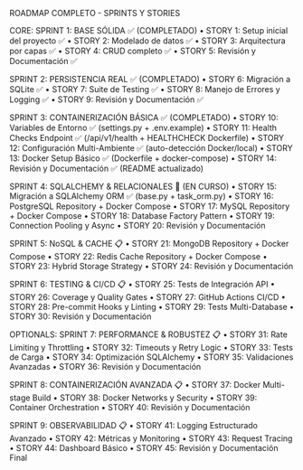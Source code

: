 ROADMAP COMPLETO - SPRINTS Y STORIES

CORE:
SPRINT 1: BASE SÓLIDA ✅ (COMPLETADO)
•	STORY 1: Setup inicial del proyecto ✅
•	STORY 2: Modelado de datos ✅
•	STORY 3: Arquitectura por capas ✅
•	STORY 4: CRUD completo ✅
•	STORY 5: Revisión y Documentación ✅

SPRINT 2: PERSISTENCIA REAL ✅ (COMPLETADO)
•	STORY 6: Migración a SQLite ✅
•	STORY 7: Suite de Testing ✅
•	STORY 8: Manejo de Errores y Logging ✅
•	STORY 9: Revisión y Documentación ✅

SPRINT 3: CONTAINERIZACIÓN BÁSICA ✅ (COMPLETADO)
•	STORY 10: Variables de Entorno ✅ (settings.py + .env.example)
•	STORY 11: Health Checks Endpoint ✅ (/api/v1/health + HEALTHCHECK Dockerfile)
•	STORY 12: Configuración Multi-Ambiente ✅ (auto-detección Docker/local)
•	STORY 13: Docker Setup Básico ✅ (Dockerfile + docker-compose)
•	STORY 14: Revisión y Documentación ✅ (README actualizado)

SPRINT 4: SQLALCHEMY & RELACIONALES 🔄 (EN CURSO)
•	STORY 15: Migración a SQLAlchemy ORM ✅ (base.py + task_orm.py)
•	STORY 16: PostgreSQL Repository + Docker Compose
•	STORY 17: MySQL Repository + Docker Compose
•	STORY 18: Database Factory Pattern
•	STORY 19: Connection Pooling y Async
•	STORY 20: Revisión y Documentación

SPRINT 5: NoSQL & CACHE 📋
•	STORY 21: MongoDB Repository + Docker Compose
•	STORY 22: Redis Cache Repository + Docker Compose
•	STORY 23: Hybrid Storage Strategy
•	STORY 24: Revisión y Documentación

SPRINT 6: TESTING & CI/CD 📋
•	STORY 25: Tests de Integración API
•	STORY 26: Coverage y Quality Gates
•	STORY 27: GitHub Actions CI/CD
•	STORY 28: Pre-commit Hooks y Linting
•	STORY 29: Tests Multi-Database
•	STORY 30: Revisión y Documentación


OPTIONALS:
SPRINT 7: PERFORMANCE & ROBUSTEZ 📋
•	STORY 31: Rate Limiting y Throttling
•	STORY 32: Timeouts y Retry Logic
•	STORY 33: Tests de Carga
•	STORY 34: Optimización SQLAlchemy
•	STORY 35: Validaciones Avanzadas
•	STORY 36: Revisión y Documentación

SPRINT 8: CONTAINERIZACIÓN AVANZADA 📋
•	STORY 37: Docker Multi-stage Build
•	STORY 38: Docker Networks y Security
•	STORY 39: Container Orchestration
•	STORY 40: Revisión y Documentación

SPRINT 9: OBSERVABILIDAD 📋
•	STORY 41: Logging Estructurado Avanzado
•	STORY 42: Métricas y Monitoring
•	STORY 43: Request Tracing
•	STORY 44: Dashboard Básico
•	STORY 45: Revisión y Documentación Final